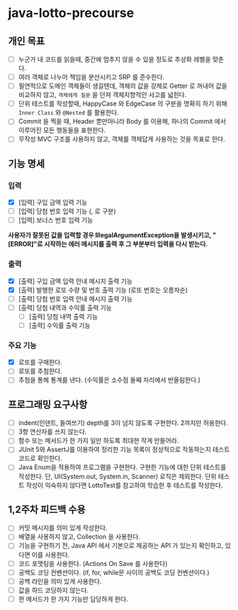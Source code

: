 # java-lotto-precourse

## 개인 목표

- [ ] 누군가 내 코드를 읽을때, 중간에 멈추지 않을 수 있을 정도로 추상화 레벨을 맞춘다.
- [ ] 여러 객체로 나누어 책임을 분산시키고 SRP 를 준수한다.
- [ ] 필연적으로 도메인 객체들이 생길텐데, 객체의 값을 강제로 Getter 로 꺼내어 값을 비교하지 않고, `객체에게 질문` 을 던져 객체지향적인 사고를 넓힌다.
- [ ] 단위 테스트를 작성할때, HappyCase 와 EdgeCase 의 구분을 명확히 하기 위해 `Inner Class` 와 `@Nested` 를 활용한다.
- [ ] Commit 을 찍을 때, Header 뿐만아니라 Body 를 이용해, 하나의 Commit 에서 이루어진 모든 행동들을 표현한다.
- [ ] 무작성 MVC 구조를 사용하지 않고, 객체를 객체답게 사용하는 것을 목표로 한다.

## 기능 명세

### 입력

- [x] [입력] 구입 금액 입력 기능
- [ ] [입력] 당첨 번호 입력 기능 (, 로 구분)
- [ ] [입력] 보너스 번호 입력 기능

**사용자가 잘못된 값을 입력할 경우 IllegalArgumentException을 발생시키고, "[ERROR]"로 시작하는 에러 메시지를 출력 후 그 부분부터 입력을 다시 받는다.**

### 출력

- [x] [출력] 구입 금액 입력 안내 메시지 출력 기능
- [x] [출력] 발행한 로또 수량 및 번호 출력 기능 (로또 번호는 오름차순)
- [ ] [출력] 당첨 번호 입력 안내 메시지 출력 기능
- [ ] [출력] 당첨 내역과 수익률 출력 기능
    - [ ] [출력] 당첨 내역 출력 기능
    - [ ] [출력] 수익률 출력 기능

### 주요 기능

- [x] 로또를 구매한다.
- [ ] 로또를 추첨한다.
- [ ] 추첨을 통해 통계를 낸다. (수익률은 소수점 둘째 자리에서 반올림한다.)

## 프로그래밍 요구사항

- [ ] indent(인덴트, 들여쓰기) depth를 3이 넘지 않도록 구현한다. 2까지만 허용한다.
- [ ] 3항 연산자를 쓰지 않는다.
- [ ] 함수 또는 메서드가 한 가지 일만 하도록 최대한 작게 만들어라.
- [ ] JUnit 5와 AssertJ를 이용하여 정리한 기능 목록이 정상적으로 작동하는지 테스트 코드로 확인한다.
- [ ] Java Enum을 적용하여 프로그램을 구현한다.
  구현한 기능에 대한 단위 테스트를 작성한다. 단, UI(System.out, System.in, Scanner) 로직은 제외한다.
  단위 테스트 작성이 익숙하지 않다면 LottoTest를 참고하여 학습한 후 테스트를 작성한다.

## 1,2주차 피드백 수용

- [ ] 커밋 메시지를 의미 있게 작성한다.
- [ ] 배열을 사용하지 않고, Collection 을 사용한다.
- [ ] 기능을 구현하기 전, Java API 에서 기본으로 제공하는 API 가 있는지 확인하고, 있다면 이를 사용한다.
- [ ] 코드 포맷팅을 사용한다. (Actions On Save 를 사용한다)
- [ ] 공백도 코딩 컨벤션이다. (if, for, while문 사이의 공백도 코딩 컨벤션이다.)
- [ ] 공백 라인을 의미 있게 사용한다.
- [ ] 값을 하드 코딩하지 않는다.
- [ ] 한 메서드가 한 가지 기능만 담당하게 한다.
